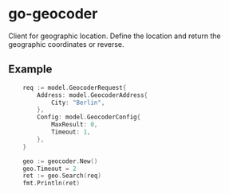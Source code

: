 # go-geocoder
Client for geographic location. Define the location and return the geographic coordinates or reverse.

## Example
```go
	req := model.GeocoderRequest{
		Address: model.GeocoderAddress{
			City: "Berlin",
		},
		Config: model.GeocoderConfig{
			MaxResult: 0,
			Timeout: 1,
		},
	}

	geo := geocoder.New()
	geo.Timeout = 2
	ret := geo.Search(req)
	fmt.Println(ret)
```